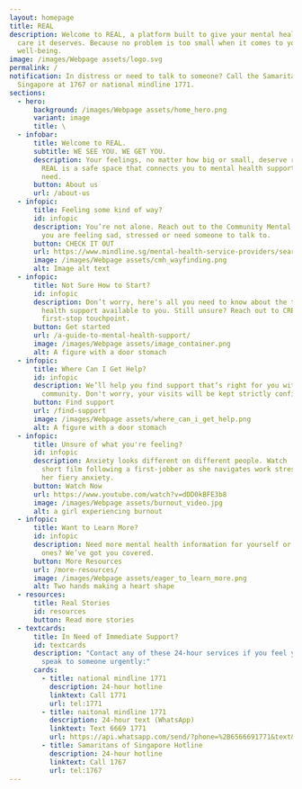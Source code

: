 ```yaml
---
layout: homepage
title: REAL
description: Welcome to REAL, a platform built to give your mental health the
  care it deserves. Because no problem is too small when it comes to your mental
  well-being.
image: /images/Webpage assets/logo.svg
permalink: /
notification: In distress or need to talk to someone? Call the Samaritans of
  Singapore at 1767 or national mindline 1771.
sections:
  - hero:
      background: /images/Webpage assets/home_hero.png
      variant: image
      title: \
  - infobar:
      title: Welcome to REAL.
      subtitle: WE SEE YOU. WE GET YOU.
      description: Your feelings, no matter how big or small, deserve real support.
        REAL is a safe space that connects you to mental health support you
        need.
      button: About us
      url: /about-us
  - infopic:
      title: Feeling some kind of way?
      id: infopic
      description: You’re not alone. Reach out to the Community Mental Health teams if
        you are feeling sad, stressed or need someone to talk to.
      button: CHECK IT OUT
      url: https://www.mindline.sg/mental-health-service-providers/search
      image: /images/Webpage assets/cmh_wayfinding.png
      alt: Image alt text
  - infopic:
      title: Not Sure How to Start?
      id: infopic
      description: Don’t worry, here's all you need to know about the types of mental
        health support available to you. Still unsure? Reach out to CREST, the
        first-stop touchpoint.
      button: Get started
      url: /a-guide-to-mental-health-support/
      image: /images/Webpage assets/image_container.png
      alt: A figure with a door stomach
  - infopic:
      title: Where Can I Get Help?
      id: infopic
      description: We’ll help you find support that’s right for you within your
        community. Don't worry, your visits will be kept strictly confidential.
      button: Find support
      url: /find-support
      image: /images/Webpage assets/where_can_i_get_help.png
      alt: A figure with a door stomach
  - infopic:
      title: Unsure of what you're feeling?
      id: infopic
      description: Anxiety looks different on different people. Watch ‘Burnout’, our
        short film following a first-jobber as she navigates work stresses with
        her fiery anxiety.
      button: Watch Now
      url: https://www.youtube.com/watch?v=dDD0kBFE3b8
      image: /images/Webpage assets/burnout_video.jpg
      alt: a girl experiencing burnout
  - infopic:
      title: Want to Learn More?
      id: infopic
      description: Need more mental health information for yourself or your loved
        ones? We’ve got you covered.
      button: More Resources
      url: /more-resources/
      image: /images/Webpage assets/eager_to_learn_more.png
      alt: Two hands making a heart shape
  - resources:
      title: Real Stories
      id: resources
      button: Read more stories
  - textcards:
      title: In Need of Immediate Support?
      id: textcards
      description: "Contact any of these 24-hour services if you feel you need to
        speak to someone urgently:"
      cards:
        - title: national mindline 1771
          description: 24-hour hotline
          linktext: Call 1771
          url: tel:1771
        - title: naitonal mindline 1771
          description: 24-hour text (WhatsApp)
          linktext: Text 6669 1771
          url: https://api.whatsapp.com/send/?phone=%2B6566691771&text&type=phone_number&app_absent=0
        - title: Samaritans of Singapore Hotline
          description: 24-hour hotline
          linktext: Call 1767
          url: tel:1767
---
```

